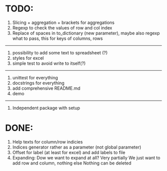 # TODO:
1. Slicing + aggregation + brackets for aggregations
1. Regexp to check the values of row and col index
1. Replace of spaces in to_dictionary (new parameter), maybe also regexp what
    to pass, this for keys of columns, rows
---
1. possibility to add some text to spreadsheet (?)
1. styles for excel
1. simple test to avoid write to itself(?)
---
1. unittest for everything
1. docstrings for everything
1. add comprehensive README.md
1. demo
---
1. Independent package with setup



# DONE:
1. Help texts for column/row indicies
1. Indices generator rather as a parameter (not global parameter)
1. Offset for label (at least for excel) and add labels to file
1. Expanding:
    Dow we want to expand at all? Very partially
    We just want to add row and column, nothing else
    Nothing can be deleted